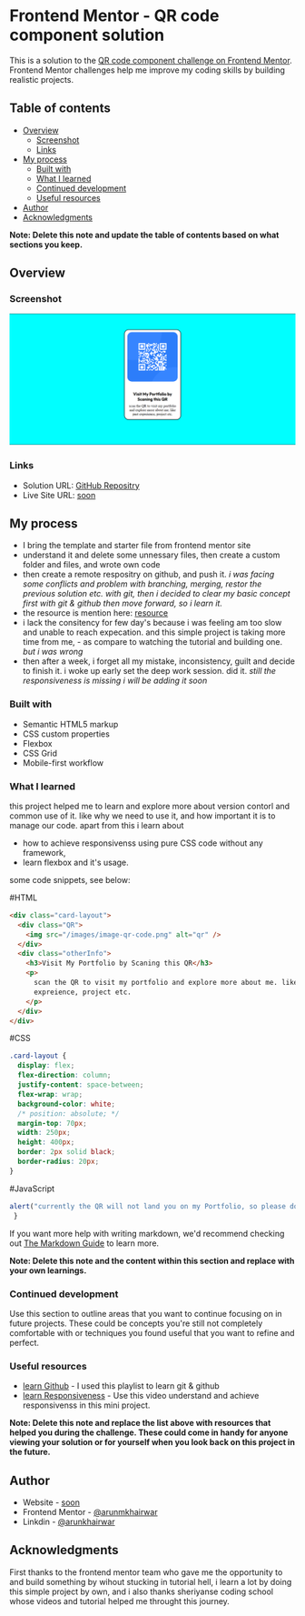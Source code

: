 # Frontend Mentor - QR code component solution

This is a solution to the [QR code component challenge on Frontend Mentor](https://www.frontendmentor.io/challenges/qr-code-component-iux_sIO_H). Frontend Mentor challenges help me improve my coding skills by building realistic projects.

## Table of contents

- [Overview](#overview)
  - [Screenshot](#screenshot)
  - [Links](#links)
- [My process](#my-process)
  - [Built with](#built-with)
  - [What I learned](#what-i-learned)
  - [Continued development](#continued-development)
  - [Useful resources](#useful-resources)
- [Author](#author)
- [Acknowledgments](#acknowledgments)

**Note: Delete this note and update the table of contents based on what sections you keep.**

## Overview

### Screenshot

![](/design/screenshot.png)


### Links

- Solution URL: [GitHub Repositry](https://github.com/arunkhairwar/QR-card-layout.git)
- Live Site URL: [soon](#nothing)

## My process

- I bring the template and starter file from frontend mentor site
- understand it and delete some unnessary files, then create a custom folder and files, and wrote own code
- then create a remote respositry on github, and push it. _i was facing some conflicts and problem with branching, merging, restor the previous solution etc. with git, then i decided to clear my basic concept first with git & github then move forward, so i learn it._
- the resource is mention here: [resource](#Useful-resources)
- i lack the consitency for few day's because i was feeling am too slow and unable to reach expecation. and this simple project is taking more time from me, - as compare to watching the tutorial and building one. _but i was wrong_
- then after a week, i forget all my mistake, inconsistency, guilt and decide to finish it. i woke up early set the deep work session. did it. _still the responsiveness is missing i will be adding it soon_

### Built with

- Semantic HTML5 markup
- CSS custom properties
- Flexbox
- CSS Grid
- Mobile-first workflow
<!--
- [React](https://reactjs.org/) - JS library
- [Next.js](https://nextjs.org/) - React framework
- [Styled Components](https://styled-components.com/) - For styles
  -->

### What I learned

this project helped me to learn and explore more about version contorl and common use of it. like why we need to use it, and how important it is to manage our code. apart from this i learn about

- how to achieve responsivenss using pure CSS code without any framework,
- learn flexbox and it's usage.

some code snippets, see below:

#HTML
```html
<div class="card-layout">
  <div class="QR">
    <img src="/images/image-qr-code.png" alt="qr" />
  </div>
  <div class="otherInfo">
    <h3>Visit My Portfolio by Scaning this QR</h3>
    <p>
      scan the QR to visit my portfolio and explore more about me. like past
      expreience, project etc.
    </p>
  </div>
</div>
```
#CSS
```css
.card-layout {
  display: flex;
  flex-direction: column;
  justify-content: space-between;
  flex-wrap: wrap;
  background-color: white;
  /* position: absolute; */
  margin-top: 70px;
  width: 250px;
  height: 400px;
  border: 2px solid black;
  border-radius: 20px;
}
```
#JavaScript 
```js {
alert("currently the QR will not land you on my Portfolio, so please don't mind 😊")
 }
```

If you want more help with writing markdown, we'd recommend checking out [The Markdown Guide](https://www.markdownguide.org/) to learn more.

**Note: Delete this note and the content within this section and replace with your own learnings.**

### Continued development

Use this section to outline areas that you want to continue focusing on in future projects. These could be concepts you're still not completely comfortable with or techniques you found useful that you want to refine and perfect.


### Useful resources

- [learn Github](https://youtu.be/r8QQOAicu8Y?si=UXPWRQODWLoaVVkR) - I used this playlist to learn git & github
- [learn Responsiveness](https://youtu.be/HG10yrq1pbk?si=-I_vgheXwUHEmC7L) - Use this video understand and achieve responsivenss in this mini project. 

**Note: Delete this note and replace the list above with resources that helped you during the challenge. These could come in handy for anyone viewing your solution or for yourself when you look back on this project in the future.**

## Author

- Website - [soon](https://www.your-site.com)
- Frontend Mentor - [@arunmkhairwar](https://www.frontendmentor.io/profile/arunkhairwar)
- Linkdin - [@arunkhairwar](https://www.linkedin.com/in/arun-khairwar)



## Acknowledgments

First thanks to the frontend mentor team who gave me the opportunity to and build something by wihout stucking in tutorial hell, i learn a lot by doing this simple project by own, and i also thanks sheriyanse coding school whose videos and tutorial helped me throught this journey.

